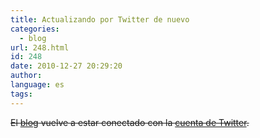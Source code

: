 ```yaml
---
title: Actualizando por Twitter de nuevo
categories:
  - blog
url: 248.html
id: 248
date: 2010-12-27 20:29:20
author:
language: es
tags:
---
```


~~El [blog](http://www.ciudadcapital.net/) vuelve a estar conectado con la [cuenta de Twitter](http://twitter.com/ccmud).~~

